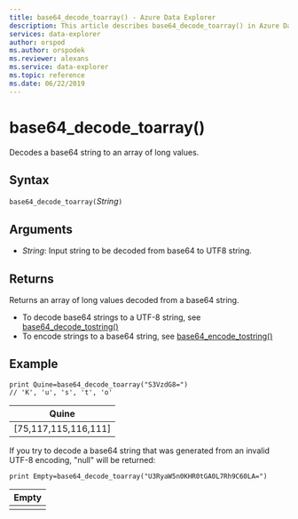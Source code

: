 ```yaml
---
title: base64_decode_toarray() - Azure Data Explorer
description: This article describes base64_decode_toarray() in Azure Data Explorer.
services: data-explorer
author: orspod
ms.author: orspodek
ms.reviewer: alexans
ms.service: data-explorer
ms.topic: reference
ms.date: 06/22/2019
---
```

# base64_decode_toarray()

Decodes a base64 string to an array of long values.

## Syntax

`base64_decode_toarray(`*String*`)`

## Arguments

* *String*: Input string to be decoded from base64 to UTF8 string.

## Returns

Returns an array of long values decoded from a base64 string.

* To decode base64 strings to a UTF-8 string, see [base64_decode_tostring()](base64_decode_tostringfunction.md)
* To encode strings to a base64 string, see [base64_encode_tostring()](base64_encode_tostringfunction.md)

## Example

<!-- csl: https://help.apl.windows.net:443/Samples -->
```apl
print Quine=base64_decode_toarray("S3VzdG8=")  
// 'K', 'u', 's', 't', 'o'
```

|Quine|
|-----|
|[75,117,115,116,111]|

If you try to decode a base64 string that was generated from an invalid UTF-8 encoding, "null" will be returned:

<!-- csl: https://help.apl.windows.net:443/Samples -->
```apl
print Empty=base64_decode_toarray("U3RyaW5n0KHR0tGA0L7Rh9C60LA=")
```

|Empty|
|-----|
||
